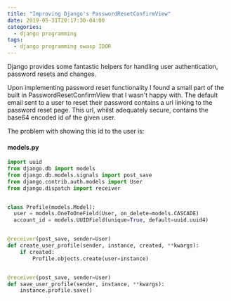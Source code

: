 ```yaml
---
title: "Improving Django's PasswordResetConfirmView"
date: 2019-05-31T20:17:30-04:00
categories:
  - django programming
tags:
  - django programming owasp IDOR 
---
```


Django provides some fantastic helpers for handling user authentication, password resets and changes.

Upon implementing password reset functionality I found a small part of the built in PasswordResetConfirmView that I wasn't happy with. The default email sent to a user to reset their password contains a url linking to the password reset page. This url, whilst adequately secure, contains the base64 encoded id of the given user.

The problem with showing this id to the user is:


#### models.py

```python
import uuid
from django.db import models
from django.db.models.signals import post_save
from django.contrib.auth.models import User
from django.dispatch import receiver


class Profile(models.Model):
  user = models.OneToOneField(User, on_delete=models.CASCADE)
  account_id = models.UUIDField(unique=True, default=uuid.uuid4)


@receiver(post_save, sender=User)
def create_user_profile(sender, instance, created, **kwargs):
    if created:
        Profile.objects.create(user=instance)


@receiver(post_save, sender=User)
def save_user_profile(sender, instance, **kwargs):
    instance.profile.save()
```
